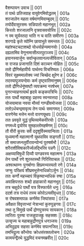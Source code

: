 वैशम्पायन उवाच ||	001    
तं पार्थः प्रतिजग्राह वायुवेगमिवोद्धतम् |	001a   
शरजालेन महता वर्षमाणमिवाम्बुदम् ||	001c  
तयोर्देवासुरसमः सन्निपातो महानभूत् |	002a   
किरतोः शरजालानि वृत्रवासवयोरिव ||	002c   
न स्म सूर्यस्तदा भाति न च वाति समीरणः |	003a   
शरगाढे कृते व्योम्नि छायाभूते समन्ततः ||	003c   
महांश्चटचटाशब्दो योधयोर्हन्यमानयोः |	004a   
दह्यतामिव वेणूनामासीत्परपुरञ्जय ||	004c   
हयानस्यार्जुनः सर्वान्कृतवानल्पजीवितान् |	005a   
स राजन्न प्रजानाति दिशं काञ्चन मोहितः ||	005c   
ततो द्रौणिर्महावीर्यः पार्थस्य विचरिष्यतः |	006a   
विवरं सूक्ष्ममालोक्य ज्यां चिच्छेद क्षुरेण ह |	006c   
तदस्यापूजयन्देवाः कर्म दृष्ट्वातिमानुषम् ||	006e   
ततो द्रौणिर्धनूंष्यष्टौ व्यपक्रम्य नरर्षभम् |	007a   
पुनरभ्याहनत्पार्थं हृदये कङ्कपत्रिभिः ||	007c   
ततः पार्थो महाबाहुः प्रहस्य स्वनवत्तदा |	008a   
योजयामास नवया मौर्व्या गाण्डीवमोजसा ||	008c   
ततोऽर्धचन्द्रमावृत्य तेन पार्थः समागमत् |	009a   
वारणेनेव मत्तेन मत्तो वारणयूथपः ||	009c   
ततः प्रववृते युद्धं पृथिव्यामेकवीरयोः |	010a   
रणमध्ये द्वयोरेव सुमहल्लोमहर्षणम् ||	010c   
तौ वीरौ कुरवः सर्वे ददृशुर्विस्मयान्विताः |	011a   
युध्यमानौ महात्मानौ यूथपाविव सङ्गतौ ||	011c   
तौ समाजघ्नतुर्वीरावन्योन्यं पुरुषर्षभौ |	012a   
शरैराशीविषाकारैर्ज्वलद्भिरिव पन्नगैः ||	012c   
अक्षय्याविषुधी दिव्यौ पाण्डवस्य महात्मनः |	013a   
तेन पार्थो रणे शूरस्तस्थौ गिरिरिवाचलः ||	013c   
अश्वत्थाम्नः पुनर्बाणाः क्षिप्रमभ्यस्यतो रणे |	014a   
जग्मुः परिक्षयं शीघ्रमभूत्तेनाधिकोऽर्जुनः ||	014c   
ततः कर्णो महच्चापं विकृष्याभ्यधिकं रुषा |	015a   
अवाक्षिपत्ततः शब्दो हाहाकारो महानभूत् ||	015c   
तत्र चक्षुर्दधे पार्थो यत्र विस्फार्यते धनुः |	016a   
ददर्श तत्र राधेयं तस्य कोपोऽत्यवीवृधत् ||	016c   
स रोषवशमापन्नः कर्णमेव जिघांसया |	017a   
अवैक्षत विवृत्ताभ्यां नेत्राभ्यां कुरुपुङ्गवः ||	017c   
तथा तु विमुखे पार्थे द्रोणपुत्रस्य सायकान् |	018a   
त्वरिताः पुरुषा राजन्नुपाजह्रुः सहस्रशः ||	018c  
उत्सृज्य च महाबाहुर्द्रोणपुत्रं धनञ्जयः |	019a   
अभिदुद्राव सहसा कर्णमेव सपत्नजित् ||	019c   
तमभिद्रुत्य कौन्तेयः क्रोधसंरक्तलोचनः |	020a   
कामयन्द्वैरथे युद्धमिदं वचनमब्रवीत् ||	020c  
